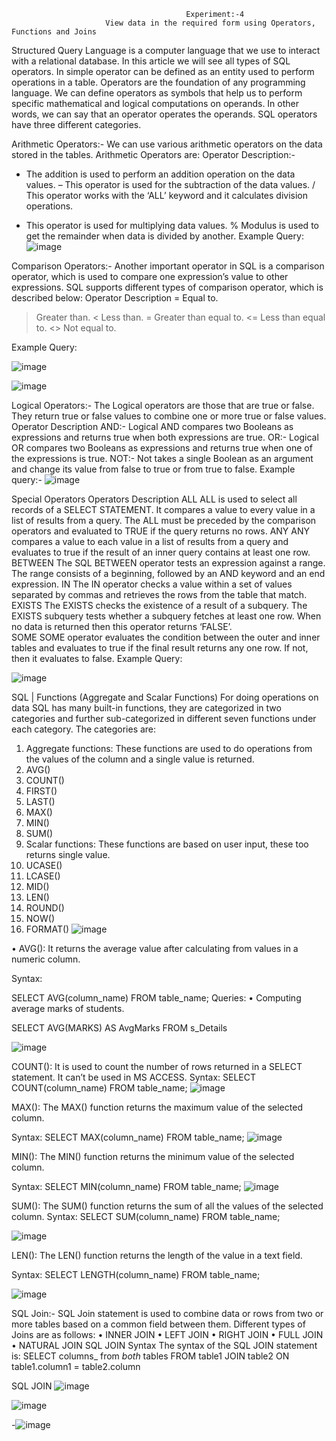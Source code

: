                                            Experiment:-4
                         View data in the required form using Operators, Functions and Joins 
Structured Query Language is a computer language that we use to interact with a relational database.
In this article we will see all types of SQL operators. 
In simple operator can be defined as an entity used to perform operations in a table.
Operators are the foundation of any programming language. We can define operators as symbols that help us to perform specific mathematical and logical computations on operands. In other words, we can say that an operator operates the operands. SQL operators have three different categories.
 
Arithmetic Operators:-
We can use various arithmetic operators on the data stored in the tables. Arithmetic Operators are:
Operator	Description:-
+	The addition is used to perform an addition operation on the data values.
–	This operator is used for the subtraction of the data values.
/	This operator works with the ‘ALL’ keyword and it calculates division operations.
*	This operator is used for multiplying data values.
%	Modulus is used to get the remainder when data is divided by another.
Example Query:
![image](https://github.com/manvirsinghh/rdbms_2023batch/assets/147043473/37966a33-5f1a-48d5-8206-be8f81e82119)

Comparison Operators:-
Another important operator in SQL is a comparison operator, which is used to compare one expression’s value to other expressions. SQL supports different types of comparison operator, which is described below:
Operator	Description
=	Equal to.
>	Greater than.
<	Less than.
>=	Greater than equal to.
<=	Less than equal to.
<>	Not equal to.


Example Query:

![image](https://github.com/manvirsinghh/rdbms_2023batch/assets/147043473/8fe180ad-1f28-46e8-9ddf-f360b70eb0db)

![image](https://github.com/manvirsinghh/rdbms_2023batch/assets/147043473/924f29e1-e34b-4e05-82b8-a47d299103af)


Logical Operators:-
The Logical operators are those that are true or false. They return true or false values to combine one or more true or false values.
Operator	Description
AND:-
Logical AND compares two Booleans as expressions and returns true when both expressions are true.
OR:-
Logical OR compares two Booleans as expressions and returns true when one of the expressions is true.
NOT:-
Not takes a single Boolean as an argument and change its value from false to true or from true to false.
Example query:-
![image](https://github.com/manvirsinghh/rdbms_2023batch/assets/147043473/bac402a7-6061-439a-928f-043350dc6d65)


Special Operators
Operators              	Description 
ALL 
ALL is used to select all records of a SELECT STATEMENT. It compares a value to every value in a list of results from a query. The ALL must be preceded by the comparison operators and evaluated to TRUE if the query returns no rows.
ANY
ANY compares a value to each value in a list of results from a query and evaluates to true if the result of an inner query contains at least one row.
BETWEEN
The SQL BETWEEN operator tests an expression against a range. The range consists of a beginning, followed by an AND keyword and an end expression.
IN
The IN operator checks a value within a set of values separated by commas and retrieves the rows from the table that match.
EXISTS
The EXISTS checks the existence of a result of a subquery. The EXISTS subquery tests whether a subquery fetches at least one row. When no data is returned then this operator returns ‘FALSE’.  
SOME
SOME operator evaluates the condition between the outer and inner tables and evaluates to true if the final result returns any one row. If not, then it evaluates to false.
Example Query:

![image](https://github.com/manvirsinghh/rdbms_2023batch/assets/147043473/da9904f5-4cd6-4bc4-be10-151ec1d32f2c)

SQL | Functions (Aggregate and Scalar Functions)
For doing operations on data SQL has many built-in functions, they are categorized in two categories and further sub-categorized in different seven functions under each category. The categories are: 
1.	Aggregate functions: 
These functions are used to do operations from the values of the column and a single value is returned. 
1.	AVG()
2.	COUNT()
3.	FIRST()
4.	LAST()
5.	MAX()
6.	MIN()
7.	SUM()
2.	Scalar functions: 
These functions are based on user input, these too returns single value. 
1.	UCASE()
2.	LCASE()
3.	MID()
4.	LEN()
5.	ROUND()
6.	NOW()
7.	FORMAT()
![image](https://github.com/manvirsinghh/rdbms_2023batch/assets/147043473/1460029b-239f-4e5c-8404-c04819bab821)

•	AVG(): It returns the average value after calculating from values in a numeric column. 

Syntax: 

SELECT AVG(column_name) FROM table_name;
Queries: 
•	Computing average marks of students. 

SELECT AVG(MARKS) AS AvgMarks FROM s_Details

![image](https://github.com/manvirsinghh/rdbms_2023batch/assets/147043473/cfd20006-ed36-4f5d-93d7-449ae2bb999b)

COUNT(): It is used to count the number of rows returned in a SELECT statement. It can’t be used in MS ACCESS. 
Syntax: 
SELECT COUNT(column_name) FROM table_name;
![image](https://github.com/manvirsinghh/rdbms_2023batch/assets/147043473/629f1738-533d-4bee-8054-19634f271892)

MAX(): The MAX() function returns the maximum value of the selected column. 

Syntax: 
SELECT MAX(column_name) FROM table_name;
![image](https://github.com/manvirsinghh/rdbms_2023batch/assets/147043473/51701097-093c-4ad2-a711-631e895545f1)

MIN(): The MIN() function returns the minimum value of the selected column. 

Syntax: 
SELECT MIN(column_name) FROM table_name;
![image](https://github.com/manvirsinghh/rdbms_2023batch/assets/147043473/30b2fa49-1b8e-4a03-b563-80ffa95eb151)


SUM(): The SUM() function returns the sum of all the values of the selected column.
 Syntax: 
SELECT SUM(column_name) FROM table_name;

![image](https://github.com/manvirsinghh/rdbms_2023batch/assets/147043473/ae648f78-5a01-4522-827e-1f58031ef4ed)

LEN(): The LEN() function returns the length of the value in a text field. 

Syntax: 
SELECT LENGTH(column_name) FROM table_name;

![image](https://github.com/manvirsinghh/rdbms_2023batch/assets/147043473/a98a1c51-57bd-4004-8bdb-a50b7cd7bd1f)

SQL Join:- SQL Join statement is used to combine data or rows from two or more tables based on a common field between them. Different types of Joins are as follows: 
•	INNER JOIN
•	LEFT JOIN
•	RIGHT JOIN
•	FULL JOIN
•	NATURAL JOIN 
SQL JOIN Syntax
The syntax of the SQL JOIN statement is:
SELECT columns_ from _both_ tables
FROM table1
JOIN table2
ON table1.column1 = table2.column



 SQL JOIN
 ![image](https://github.com/manvirsinghh/rdbms_2023batch/assets/147043473/c22528e2-d79e-4a34-b61f-7ca74ea09a6b)

![image](https://github.com/manvirsinghh/rdbms_2023batch/assets/147043473/1484d211-aeaf-4003-98b6-d7f88d541256)


-![image](https://github.com/manvirsinghh/rdbms_2023batch/assets/147043473/8b6fdca0-2804-4ba1-9e34-95b0e65ebf2f)

































